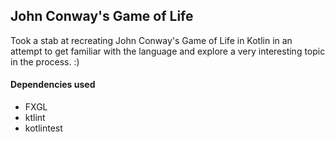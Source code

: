 ## John Conway's Game of Life

Took a stab at recreating John Conway's Game of Life in Kotlin in an attempt to get familiar with the language and explore a very interesting topic in the process. :)

#### Dependencies used
- FXGL
- ktlint
- kotlintest